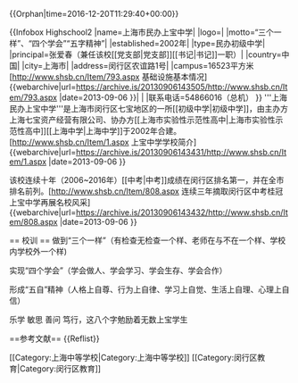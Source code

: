 {{Orphan|time=2016-12-20T11:29:40+00:00}}

{{Infobox Highschool2
|name=上海市民办上宝中学|
|logo=|
|motto=“三个一样”、“四个学会”“五字精神”|
|established=2002年|
|type=民办初级中学|
|principal=张爱春（兼任该校[[党支部|党支部]][[书记|书记]]一职）|
|country=中国|
|city=上海市|
|address=闵行区农谊路1号|
|campus=16523平方米<ref>[http://www.shsb.cn/Item/793.aspx 基础设施基本情况] {{webarchive|url=https://archive.is/20130906143505/http://www.shsb.cn/Item/793.aspx |date=2013-09-06 }}</ref>|
|
|联系电话=54866016（总机）
}}
'''上海民办上宝中学'''是上海市闵行区七宝地区的一所[[初级中学|初级中学]]，由主办方上海七宝资产经营有限公司、协办方[[上海市实验性示范性高中|上海市实验性示范性高中]][[上海中学|上海中学]]于2002年合建。<ref name="上宝中学学校简介">[http://www.shsb.cn/Item/1.aspx  上宝中学学校简介] {{webarchive|url=https://archive.is/20130906143431/http://www.shsb.cn/Item/1.aspx |date=2013-09-06 }}</ref>

该校连续十年（2006~2016年）[[中考|中考]]成绩在闵行区排名第一，并在全市排名前列。<ref>[http://www.shsb.cn/Item/808.aspx 连续三年摘取闵行区中考桂冠上宝中学再展名校风采] {{webarchive|url=https://archive.is/20130906143432/http://www.shsb.cn/Item/808.aspx |date=2013-09-06 }}</ref>

== 校训 ==
做到“三个一样”（有检查无检查一个样、老师在与不在一个样、学校内学校外一个样)

实现“四个学会”（学会做人、学会学习、学会生存、学会合作）

形成“五自”精神（人格上自尊、行为上自律、学习上自觉、生活上自理、心理上自信）

乐学 敏思 善问 笃行，这八个字勉励着无数上宝学生<ref name="上宝中学学校简介" />

==参考文献==
{{Reflist}}

[[Category:上海中等学校|Category:上海中等学校]]
[[Category:闵行区教育|Category:闵行区教育]]